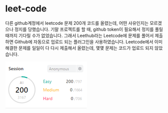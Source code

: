 # leet-code
다른 github계정에서 leetcode 문제 200개 코드를 올렸는데, 어떤 사유인지는 모르겠으나 정지를 당했습니다.
기말 프로젝트를 할 때, github token이 필요해서 정지를 풀릴 때까지 기다릴 수가 없었습니다.
그래서 Leethub라는 Leetcode에 문제를 풀어서 제출하면 Github에 자동으로 업로드 되는 플러그인을 사용하였습니다.
Leetcode에서 이미 해결한 문제를 일일이 다 다시 제출해서 올렸는데, 몇몇 문제는 코드가 업로드 되지 않았습니다.

<img src="score.png">
